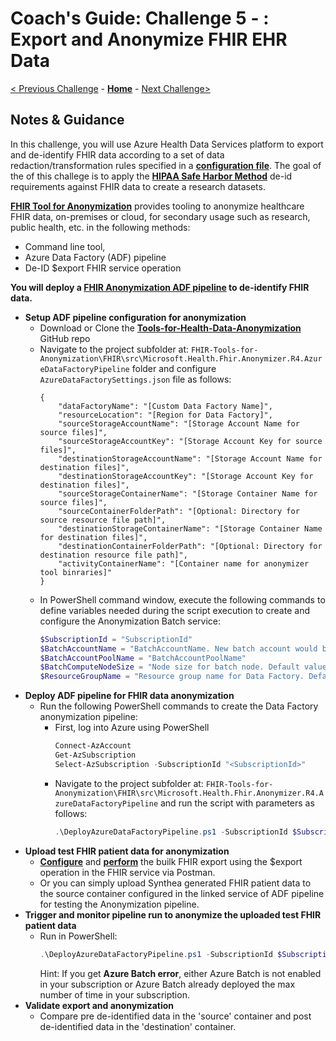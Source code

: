 # Coach's Guide: Challenge 5 - : Export and Anonymize FHIR EHR Data

[< Previous Challenge](./Solution04.md) - **[Home](../README.md)** - [Next Challenge>](./Solution06.md)

## Notes & Guidance

In this challenge, you will use Azure Health Data Services platform to export and de-identify FHIR data according to a set of data redaction/transformation rules specified in a **[configuration file](https://github.com/microsoft/Tools-for-Health-Data-Anonymization/blob/master/docs/FHIR-anonymization.md#configuration-file-format)**. The goal of the of this challege is to apply the **[HIPAA Safe Harbor Method](https://www.hhs.gov/hipaa/for-professionals/privacy/special-topics/de-identification/index.html#safeharborguidance)** de-id requirements against FHIR data to create a research datasets.

**[FHIR Tool for Anonymization](https://github.com/microsoft/FHIR-Tools-for-Anonymization)** provides tooling to anonymize healthcare FHIR data, on-premises or cloud, for secondary usage such as research, public health, etc. in the following methods:
- Command line tool, 
- Azure Data Factory (ADF) pipeline 
- De-ID $export FHIR service operation  

**You will deploy a **[FHIR Anonymization ADF pipeline](https://github.com/microsoft/Tools-for-Health-Data-Anonymization/blob/master/docs/FHIR-anonymization.md#anonymize-fhir-data-using-azure-data-factory)** to de-identify FHIR data.** 

- **Setup ADF pipeline configuration for anonymization**
    - Download or Clone the **[Tools-for-Health-Data-Anonymization](https://github.com/microsoft/Tools-for-Health-Data-Anonymization)** GitHub repo
    - Navigate to the project subfolder at: `FHIR-Tools-for-Anonymization\FHIR\src\Microsoft.Health.Fhir.Anonymizer.R4.AzureDataFactoryPipeline` folder and configure `AzureDataFactorySettings.json` file as follows:
        ```
        {
            "dataFactoryName": "[Custom Data Factory Name]",
            "resourceLocation": "[Region for Data Factory]",
            "sourceStorageAccountName": "[Storage Account Name for source files]",
            "sourceStorageAccountKey": "[Storage Account Key for source files]",
            "destinationStorageAccountName": "[Storage Account Name for destination files]",
            "destinationStorageAccountKey": "[Storage Account Key for destination files]",
            "sourceStorageContainerName": "[Storage Container Name for source files]",
            "sourceContainerFolderPath": "[Optional: Directory for source resource file path]",
            "destinationStorageContainerName": "[Storage Container Name for destination files]",
            "destinationContainerFolderPath": "[Optional: Directory for destination resource file path]",
            "activityContainerName": "[Container name for anonymizer tool binraries]"
        }
        ```
    - In PowerShell command window, execute the following commands to define variables needed during the script execution to create and configure the Anonymization Batch service:
        ```powershell
        $SubscriptionId = "SubscriptionId"
        $BatchAccountName = "BatchAccountName. New batch account would be created if account name is null or empty."
        $BatchAccountPoolName = "BatchAccountPoolName"
        $BatchComputeNodeSize = "Node size for batch node. Default value is 'Standard_d1'"
        $ResourceGroupName = "Resource group name for Data Factory. Default value is $dataFactoryName + 'resourcegroup'"
        ```
- **Deploy ADF pipeline for FHIR data anonymization**
    - Run the following PowerShell commands to create the Data Factory anonymization pipeline:
        - First, log into Azure using PowerShell
            ```powershell
            Connect-AzAccount
            Get-AzSubscription
            Select-AzSubscription -SubscriptionId "<SubscriptionId>"
            ```
        - Navigate to the project subfolder at: `FHIR-Tools-for-Anonymization\FHIR\src\Microsoft.Health.Fhir.Anonymizer.R4.AzureDataFactoryPipeline` and run the script with parameters as follows:
            ```powershell
            .\DeployAzureDataFactoryPipeline.ps1 -SubscriptionId $SubscriptionId -BatchAccountName $BatchAccountName -BatchAccountPoolName $BatchAccountPoolName -BatchComputeNodeSize $BatchComputeNodeSize -ResourceGroupName $ResourceGroupName   ```
- **Upload test FHIR patient data for anonymization**
    - **[Configure](https://docs.microsoft.com/en-us/azure/healthcare-apis/fhir/configure-export-data)** and **[perform](https://docs.microsoft.com/en-us/azure/healthcare-apis/fhir/export-data)** the builk FHIR export using the $export operation in the FHIR service via Postman.
    - Or you can simply upload Synthea generated FHIR patient data to the source container configured in the linked service of ADF pipeline for testing the Anonymization pipeline.
- **Trigger and monitor pipeline run to anonymize the uploaded test FHIR patient data**
    - Run in PowerShell:
        ```powershell
        .\DeployAzureDataFactoryPipeline.ps1 -SubscriptionId $SubscriptionId -BatchAccountName $BatchAccountName -BatchAccountPoolName $BatchAccountPoolName -BatchComputeNodeSize $BatchComputeNodeSize -ResourceGroupName $ResourceGroupName
        ```
        Hint: If you get **Azure Batch error**, either Azure Batch is not enabled in your subscription or Azure Batch already deployed the max number of time in your subscription.
- **Validate export and anonymization** 
    - Compare pre de-identified data in the 'source' container  and post de-identified data in the 'destination' container. 
